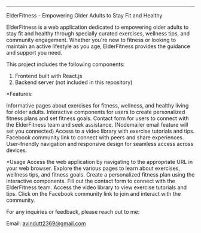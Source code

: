 *******************************************************************************************************************************************

ElderFitness - Empowering Older Adults to Stay Fit and Healthy


ElderFitness is a web application dedicated to empowering older adults to stay fit and healthy through specially curated exercises, wellness tips, and community engagement. Whether you're new to fitness or looking to maintain an active lifestyle as you age, ElderFitness provides the guidance and support you need.

This project includes the following components:

1. Frontend built with React.js
2. Backend server (not included in this repository)


*Features: 

Informative pages about exercises for fitness, wellness, and healthy living for older adults.
Interactive components for users to create personalized fitness plans and set fitness goals.
Contact form for users to connect with the ElderFitness team and seek assistance. (Nodemailer email feature will set you connected)
Access to a video library with exercise tutorials and tips.
Facebook community link to connect with peers and share experiences.
User-friendly navigation and responsive design for seamless access across devices.


*Usage
Access the web application by navigating to the appropriate URL in your web browser.
Explore the various pages to learn about exercises, wellness tips, and fitness goals.
Create a personalized fitness plan using the interactive components.
Fill out the contact form to connect with the ElderFitness team.
Access the video library to view exercise tutorials and tips.
Click on the Facebook community link to join and interact with the community.


For any inquiries or feedback, please reach out to me:

Email: avindutt2369@gmail.com